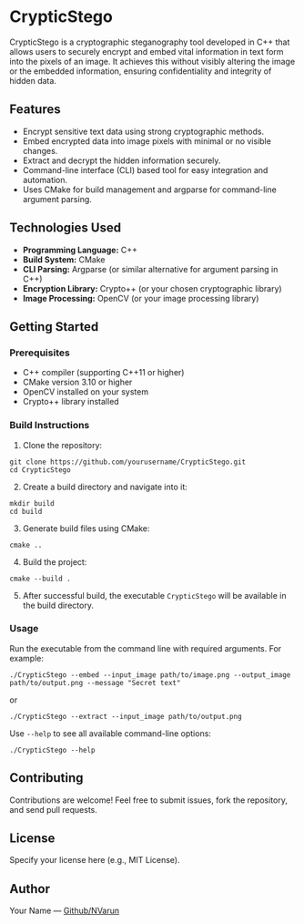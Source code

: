 # CrypticStego

CrypticStego is a cryptographic steganography tool developed in C++ that allows users to securely encrypt and embed vital information in text form into the pixels of an image. It achieves this without visibly altering the image or the embedded information, ensuring confidentiality and integrity of hidden data.

## Features

- Encrypt sensitive text data using strong cryptographic methods.
- Embed encrypted data into image pixels with minimal or no visible changes.
- Extract and decrypt the hidden information securely.
- Command-line interface (CLI) based tool for easy integration and automation.
- Uses CMake for build management and argparse for command-line argument parsing.

## Technologies Used

- **Programming Language:** C++
- **Build System:** CMake
- **CLI Parsing:** Argparse (or similar alternative for argument parsing in C++)
- **Encryption Library:** Crypto++ (or your chosen cryptographic library)
- **Image Processing:** OpenCV (or your image processing library)

## Getting Started

### Prerequisites

- C++ compiler (supporting C++11 or higher)
- CMake version 3.10 or higher
- OpenCV installed on your system
- Crypto++ library installed

### Build Instructions

1. Clone the repository:
```
git clone https://github.com/yourusername/CrypticStego.git
cd CrypticStego
```
2. Create a build directory and navigate into it:
```
mkdir build
cd build
```
3. Generate build files using CMake:
```
cmake ..
```
4. Build the project:
```
cmake --build .
```

5. After successful build, the executable `CrypticStego` will be available in the build directory.

### Usage

Run the executable from the command line with required arguments. For example:
```
./CrypticStego --embed --input_image path/to/image.png --output_image path/to/output.png --message "Secret text"
```
or
```
./CrypticStego --extract --input_image path/to/output.png
```
Use `--help` to see all available command-line options:
```
./CrypticStego --help
```

## Contributing

Contributions are welcome! Feel free to submit issues, fork the repository, and send pull requests.

## License

Specify your license here (e.g., MIT License).

## Author

Your Name — [Github/NVarun](https://github.com/N-VARUN-1)



